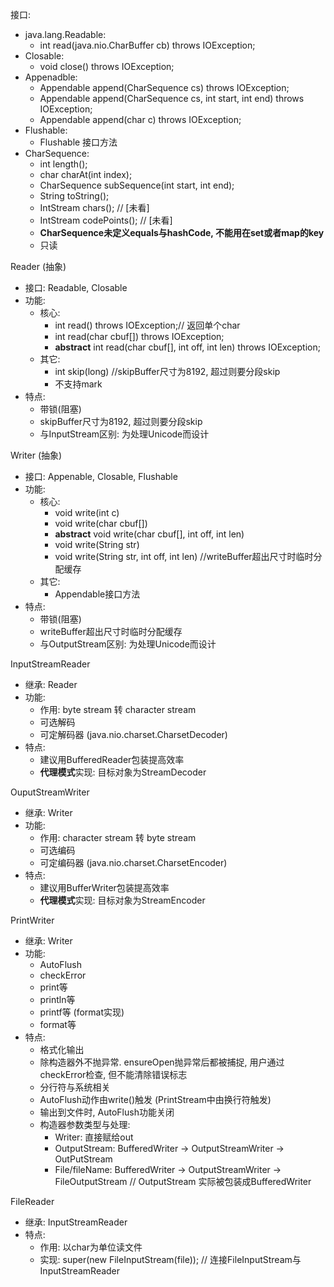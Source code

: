 接口:
* java.lang.Readable: 
    * int read(java.nio.CharBuffer cb) throws IOException;
* Closable:
    * void close() throws IOException;
* Appenadble:
    * Appendable append(CharSequence cs) throws IOException;
    * Appendable append(CharSequence cs, int start, int end) throws IOException;
    * Appendable append(char c) throws IOException;
* Flushable:
    * Flushable 接口方法
* CharSequence:
    * int length();
    * char charAt(int index);
    * CharSequence subSequence(int start, int end);
    * String toString();
    * IntStream chars();        // [未看]
    * IntStream codePoints();   // [未看]
    * **CharSequence未定义equals与hashCode, 不能用在set或者map的key**
    * 只读


Reader (抽象)
* 接口: Readable, Closable
* 功能:
    * 核心:
        * int read() throws IOException;// 返回单个char
        * int read(char cbuf[]) throws IOException;
        * **abstract** int read(char cbuf[], int off, int len) throws IOException;
    * 其它:
        * int skip(long) //skipBuffer尺寸为8192, 超过则要分段skip
        * 不支持mark
* 特点:
    * 带锁(阻塞)
    * skipBuffer尺寸为8192, 超过则要分段skip
    * 与InputStream区别: 为处理Unicode而设计

Writer (抽象)
* 接口: Appenable, Closable, Flushable
* 功能:
    * 核心:
        * void write(int c) 
        * void write(char cbuf[])
        * **abstract** void write(char cbuf[], int off, int len)
        * void write(String str)
        * void write(String str, int off, int len) //writeBuffer超出尺寸时临时分配缓存
    * 其它:
        * Appendable接口方法
* 特点:
    * 带锁(阻塞)
    * writeBuffer超出尺寸时临时分配缓存
    * 与OutputStream区别: 为处理Unicode而设计

InputStreamReader
* 继承: Reader    
* 功能:
    * 作用: byte stream 转 character stream
    * 可选解码
    * 可定解码器 (java.nio.charset.CharsetDecoder)
* 特点:
    * 建议用BufferedReader包装提高效率
    * **代理模式**实现: 目标对象为StreamDecoder


OuputStreamWriter
* 继承: Writer 
* 功能:
    * 作用: character stream 转 byte stream
    * 可选编码
    * 可定编码器 (java.nio.charset.CharsetEncoder)
* 特点:
    * 建议用BufferWriter包装提高效率
    * **代理模式**实现: 目标对象为StreamEncoder

PrintWriter
* 继承: Writer
* 功能:
    * AutoFlush
    * checkError 
    * print等
    * println等
    * printf等 (format实现)
    * format等
* 特点:
    * 格式化输出
    * 除构造器外不抛异常. ensureOpen抛异常后都被捕捉, 用户通过checkError检查, 但不能清除错误标志
    * 分行符与系统相关
    * AutoFlush动作由write()触发 (PrintStream中由换行符触发)
    * 输出到文件时, AutoFlush功能关闭
    * 构造器参数类型与处理:
        * Writer: 直接赋给out
        * OutputStream: BufferedWriter -> OutputStreamWriter -> OutPutStream
        * File/fileName: BufferedWriter -> OutputStreamWriter -> FileOutputStream
            // OutputStream 实际被包装成BufferedWriter

FileReader
* 继承: InputStreamReader
* 特点:
    * 作用: 以char为单位读文件
    * 实现: super(new FileInputStream(file)); // 连接FileInputStream与InputStreamReader

